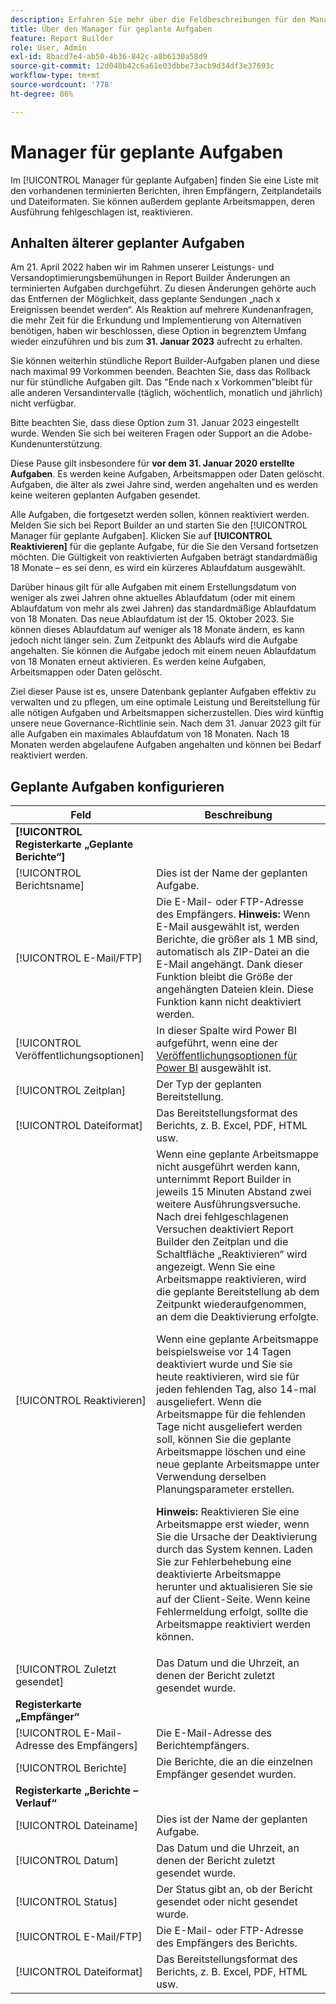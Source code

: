 ```yaml
---
description: Erfahren Sie mehr über die Feldbeschreibungen für den Manager für geplante Aufgaben.
title: Über den Manager für geplante Aufgaben
feature: Report Builder
role: User, Admin
exl-id: 8bacd7e4-ab50-4b36-842c-a8b6130a58d9
source-git-commit: 12d048b42c6a61e03dbbe73acb9d34df3e37693c
workflow-type: tm+mt
source-wordcount: '778'
ht-degree: 86%

---
```


# Manager für geplante Aufgaben

Im [!UICONTROL Manager für geplante Aufgaben] finden Sie eine Liste mit den vorhandenen terminierten Berichten, ihren Empfängern, Zeitplandetails und Dateiformaten. Sie können außerdem geplante Arbeitsmappen, deren Ausführung fehlgeschlagen ist, reaktivieren.

## Anhalten älterer geplanter Aufgaben

Am 21. April 2022 haben wir im Rahmen unserer Leistungs- und Versandoptimierungsbemühungen in Report Builder Änderungen an terminierten Aufgaben durchgeführt. Zu diesen Änderungen gehörte auch das Entfernen der Möglichkeit, dass geplante Sendungen „nach x Ereignissen beendet werden“. Als Reaktion auf mehrere Kundenanfragen, die mehr Zeit für die Erkundung und Implementierung von Alternativen benötigen, haben wir beschlossen, diese Option in begrenztem Umfang wieder einzuführen und bis zum **31. Januar 2023** aufrecht zu erhalten.

Sie können weiterhin stündliche Report Builder-Aufgaben planen und diese nach maximal 99 Vorkommen beenden. Beachten Sie, dass das Rollback nur für stündliche Aufgaben gilt. Das &quot;Ende nach x Vorkommen&quot;bleibt für alle anderen Versandintervalle (täglich, wöchentlich, monatlich und jährlich) nicht verfügbar.

Bitte beachten Sie, dass diese Option zum 31. Januar 2023 eingestellt wurde.
Wenden Sie sich bei weiteren Fragen oder Support an die Adobe-Kundenunterstützung.

Diese Pause gilt insbesondere für **vor dem 31. Januar 2020 erstellte Aufgaben**. Es werden keine Aufgaben, Arbeitsmappen oder Daten gelöscht. Aufgaben, die älter als zwei Jahre sind, werden angehalten und es werden keine weiteren geplanten Aufgaben gesendet.

Alle Aufgaben, die fortgesetzt werden sollen, können reaktiviert werden. Melden Sie sich bei Report Builder an und starten Sie den [!UICONTROL Manager für geplante Aufgaben]. Klicken Sie auf **[!UICONTROL Reaktivieren]** für die geplante Aufgabe, für die Sie den Versand fortsetzen möchten. Die Gültigkeit von reaktivierten Aufgaben beträgt standardmäßig 18 Monate – es sei denn, es wird ein kürzeres Ablaufdatum ausgewählt.

Darüber hinaus gilt für alle Aufgaben mit einem Erstellungsdatum von weniger als zwei Jahren ohne aktuelles Ablaufdatum (oder mit einem Ablaufdatum von mehr als zwei Jahren) das standardmäßige Ablaufdatum von 18 Monaten. Das neue Ablaufdatum ist der 15. Oktober 2023. Sie können dieses Ablaufdatum auf weniger als 18 Monate ändern, es kann jedoch nicht länger sein. Zum Zeitpunkt des Ablaufs wird die Aufgabe angehalten. Sie können die Aufgabe jedoch mit einem neuen Ablaufdatum von 18 Monaten erneut aktivieren. Es werden keine Aufgaben, Arbeitsmappen oder Daten gelöscht.

Ziel dieser Pause ist es, unsere Datenbank geplanter Aufgaben effektiv zu verwalten und zu pflegen, um eine optimale Leistung und Bereitstellung für alle nötigen Aufgaben und Arbeitsmappen sicherzustellen. Dies wird künftig unsere neue Governance-Richtlinie sein. Nach dem 31. Januar 2023 gilt für alle Aufgaben ein maximales Ablaufdatum von 18 Monaten. Nach 18 Monaten werden abgelaufene Aufgaben angehalten und können bei Bedarf reaktiviert werden.

## Geplante Aufgaben konfigurieren

| Feld | Beschreibung |
| --- | --- |
| **[!UICONTROL Registerkarte „Geplante Berichte“]** | |
| [!UICONTROL Berichtsname] | Dies ist der Name der geplanten Aufgabe. |
| [!UICONTROL E-Mail/FTP] | Die E-Mail- oder FTP-Adresse des Empfängers. **Hinweis:** Wenn E-Mail ausgewählt ist, werden Berichte, die größer als 1 MB sind, automatisch als ZIP-Datei an die E-Mail angehängt. Dank dieser Funktion bleibt die Größe der angehängten Dateien klein. Diese Funktion kann nicht deaktiviert werden. |
| [!UICONTROL Veröffentlichungsoptionen] | In dieser Spalte wird Power BI aufgeführt, wenn eine der [Veröffentlichungsoptionen für Power BI](https://experienceleague.adobe.com/docs/analytics/analyze/legacy-report-builder/publish-powerbi/power-bi.html) ausgewählt ist. |
| [!UICONTROL Zeitplan] | Der Typ der geplanten Bereitstellung. |
| [!UICONTROL Dateiformat] | Das Bereitstellungsformat des Berichts, z. B. Excel, PDF, HTML usw. |
| [!UICONTROL Reaktivieren] | Wenn eine geplante Arbeitsmappe nicht ausgeführt werden kann, unternimmt Report Builder in jeweils 15 Minuten Abstand zwei weitere Ausführungsversuche. Nach drei fehlgeschlagenen Versuchen deaktiviert Report Builder den Zeitplan und die Schaltfläche „Reaktivieren“ wird angezeigt. Wenn Sie eine Arbeitsmappe reaktivieren, wird die geplante Bereitstellung ab dem Zeitpunkt wiederaufgenommen, an dem die Deaktivierung erfolgte.<p>Wenn eine geplante Arbeitsmappe beispielsweise vor 14 Tagen deaktiviert wurde und Sie sie heute reaktivieren, wird sie für jeden fehlenden Tag, also 14-mal ausgeliefert. Wenn die Arbeitsmappe für die fehlenden Tage nicht ausgeliefert werden soll, können Sie die geplante Arbeitsmappe löschen und eine neue geplante Arbeitsmappe unter Verwendung derselben Planungsparameter erstellen.<p>**Hinweis:** Reaktivieren Sie eine Arbeitsmappe erst wieder, wenn Sie die Ursache der Deaktivierung durch das System kennen. Laden Sie zur Fehlerbehebung eine deaktivierte Arbeitsmappe herunter und aktualisieren Sie sie auf der Client-Seite. Wenn keine Fehlermeldung erfolgt, sollte die Arbeitsmappe reaktiviert werden können. |
| [!UICONTROL Zuletzt gesendet] | Das Datum und die Uhrzeit, an denen der Bericht zuletzt gesendet wurde. |
| **Registerkarte „Empfänger“** | |
| [!UICONTROL E-Mail-Adresse des Empfängers] | Die E-Mail-Adresse des Berichtempfängers. |
| [!UICONTROL Berichte] | Die Berichte, die an die einzelnen Empfänger gesendet wurden. |
| **Registerkarte „Berichte – Verlauf“** | |
| [!UICONTROL Dateiname] | Dies ist der Name der geplanten Aufgabe. |
| [!UICONTROL Datum] | Das Datum und die Uhrzeit, an denen der Bericht zuletzt gesendet wurde. |
| [!UICONTROL Status] | Der Status gibt an, ob der Bericht gesendet oder nicht gesendet wurde. |
| [!UICONTROL E-Mail/FTP] | Die E-Mail- oder FTP-Adresse des Empfängers des Berichts. |
| [!UICONTROL Dateiformat] | Das Bereitstellungsformat des Berichts, z. B. Excel, PDF, HTML usw. |

